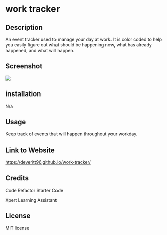 # work tracker

## Description 

An event tracker used to manage your day at work. It is color coded to help you easily figure out what should be happening now, what has already happened, and what will happen.

## Screenshot

<img src="..assets/image.png" />


## installation

N/a

## Usage

Keep track of events that will happen throughout your workday.



## Link to Website

https://deveritt96.github.io/work-tracker/


## Credits

Code Refactor Starter Code

Xpert Learning Assistant

## License

MIT license
